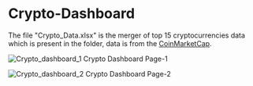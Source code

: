 # Crypto-Dashboard

The file "Crypto_Data.xlsx" is the merger of top 15 cryptocurrencies data which is present in the folder, data is from the [CoinMarketCap](CoinMarketCap.com).



![Crypto_dashboard_1](https://user-images.githubusercontent.com/43730246/177545011-1f64ddb3-2325-418d-b2d0-5246d9f2b40d.png)
Crypto Dashboard Page-1

![Crypto_dashboard_2](https://user-images.githubusercontent.com/43730246/177545031-a2281c3f-ce67-4bd0-94b9-87ed5f5fb409.png)
Crypto Dashboard Page-2

